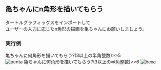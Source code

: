 ## 亀ちゃんにn角形を描いてもらう
タートルグラフィックスをインポートして  
ユーザーの入力に応じたn角形の描画を亀ちゃんにお願いしましょう。
### 実行例
亀ちゃんに何角形を描いてもらう?(3以上の半角整数)>>5  
![penta](https://user-images.githubusercontent.com/74003343/107146520-417d4a00-698c-11eb-9991-168d3a35ab31.png)
亀ちゃんに何角形を描いてもらう?(3以上の半角整数)>>6
![hexa](https://user-images.githubusercontent.com/74003343/107146417-691fe280-698b-11eb-8cd5-1e440aaf5570.png)
